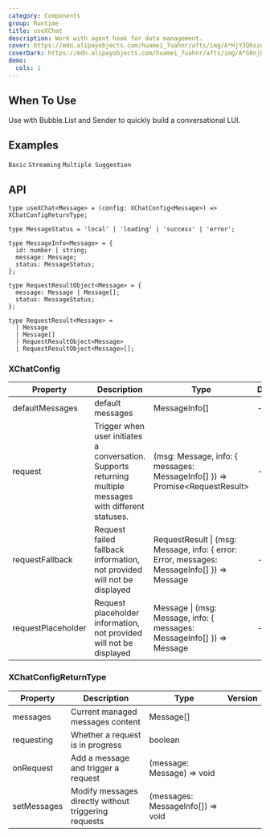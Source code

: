 ```yaml
---
category: Components
group: Runtime
title: useXChat
description: Work with agent hook for data management.
cover: https://mdn.alipayobjects.com/huamei_7uahnr/afts/img/A*HjY3QKszqFEAAAAAAAAAAAAADrJ8AQ/original
coverDark: https://mdn.alipayobjects.com/huamei_7uahnr/afts/img/A*G8njQogkGwAAAAAAAAAAAAAADrJ8AQ/original
demo:
  cols: 1
---
```


## When To Use

Use with Bubble.List and Sender to quickly build a conversational LUI.

## Examples

<!-- prettier-ignore -->
<code src="./demo/basic.tsx">Basic</code>
<code src="./demo/stream.tsx">Streaming</code>
<code src="./demo/suggestions.tsx">Multiple Suggestion</code>

## API

```tsx | pure
type useXChat<Message> = (config: XChatConfig<Message>) => XChatConfigReturnType;

type MessageStatus = 'local' | 'loading' | 'success' | 'error';

type MessageInfo<Message> = {
  id: number | string;
  message: Message;
  status: MessageStatus;
};

type RequestResultObject<Message> = {
  message: Message | Message[];
  status: MessageStatus;
};

type RequestResult<Message> =
  | Message
  | Message[]
  | RequestResultObject<Message>
  | RequestResultObject<Message>[];
```

### XChatConfig

| Property | Description | Type | Default | Version |
| --- | --- | --- | --- | --- |
| defaultMessages | default messages | MessageInfo[] | - |  |
| request | Trigger when user initiates a conversation. Supports returning multiple messages with different statuses. | (msg: Message, info: { messages: MessageInfo[] }) => Promise\<RequestResult> | - |  |
| requestFallback | Request failed fallback information, not provided will not be displayed | RequestResult \| (msg: Message, info: { error: Error, messages: MessageInfo[] }) => Message | - |  |
| requestPlaceholder | Request placeholder information, not provided will not be displayed | Message \| (msg: Message, info: { messages: MessageInfo[] }) => Message | - |  |

### XChatConfigReturnType

| Property | Description | Type | Version |
| --- | --- | --- | --- |
| messages | Current managed messages content | Message[] |  |
| requesting | Whether a request is in progress | boolean |  |
| onRequest | Add a message and trigger a request | (message: Message) => void |  |
| setMessages | Modify messages directly without triggering requests | (messages: MessageInfo[]) => void |  |
